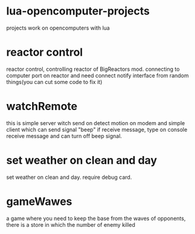 # lua-opencomputer-projects
projects work on opencomputers with lua

# reactor control
reactor control, controlling reactor of BigReactors mod. connecting to computer port on reactor and need connect notify interface from random things(you can cut some code to fix it)

# watchRemote
this is simple server witch send on detect motion on modem and simple client which can send signal "beep" if receive message, type on console receive message and can turn off beep signal.

# set weather on clean and day
set weather on clean and day. require debug card.

# gameWawes
a game where you need to keep the base from the waves of opponents, there is a store in which the number of enemy killed
